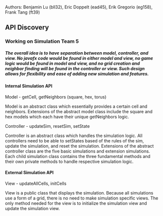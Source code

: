 Authors: Benjamin Lu (bll32), Eric Doppelt (ead45), Erik Gregorio (eg158), Frank Tang (ft39)

## API Discovery
### Working on Simulation Team 5

##### The overall idea is to have separation between model, controller, and view. No javafx code would be found in either model and view, no game logic would be found in model and view, and no grid creation and neighbor finding will be found in the controller or view. Such design allows for flexibility and ease of adding new simulation and features. 

#### Internal Simulation API 

Model - getCell, getNeighbors (square, hex, torus)

Model is an abstract class which essentially provides a certain cell and neighbors. Extensions of the abstract model class include the square and hex models which each have their unique getNeighbors logic. 

Controller - updateSim, resetSim, setState

Controller is an abstract class which handles the simulation logic. All controllers need to be able to setStates based of the rules of the sim, update the simulation, and reset the simulation. Extensions of the abstract controller class are the five basic simulations and extension simulations. Each child simulation class contains the three fundamental methods and their own private methods to handle respective simulation logic. 

#### External Simulation API

View - updateAllCells, initCells

View is a public class that displays the simulation. Because
all simulations use a form of a grid, there is no need to make simulation specific views. The only method needed for the view is to initialize the simulation view and update the simulation view. 


